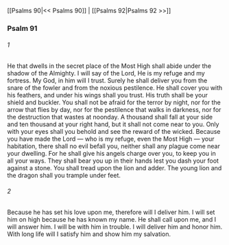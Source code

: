 [[Psalms 90|<< Psalms 90]]  |  [[Psalms 92|Psalms 92 >>]]

### Psalm 91
###### 1
He that dwells in the secret place of the Most High shall abide under the shadow of the Almighty. I will say of the Lord, He is my refuge and my fortress. My God, in him will I trust. Surely he shall deliver you from the snare of the fowler and from the noxious pestilence. He shall cover you with his feathers, and under his wings shall you trust. His truth shall be your shield and buckler. You shall not be afraid for the terror by night, nor for the arrow that flies by day, nor for the pestilence that walks in darkness, nor for the destruction that wastes at noonday. A thousand shall fall at your side and ten thousand at your right hand, but it shall not come near to you. Only with your eyes shall you behold and see the reward of the wicked. Because you have made the Lord — who is my refuge, even the Most High — your habitation, there shall no evil befall you, neither shall any plague come near your dwelling. For he shall give his angels charge over you, to keep you in all your ways. They shall bear you up in their hands lest you dash your foot against a stone. You shall tread upon the lion and adder. The young lion and the dragon shall you trample under feet.

###### 2
Because he has set his love upon me, therefore will I deliver him. I will set him on high because he has known my name. He shall call upon me, and I will answer him. I will be with him in trouble. I will deliver him and honor him. With long life will I satisfy him and show him my salvation.